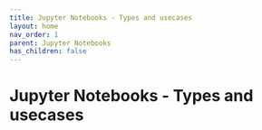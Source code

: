 ```yaml
---
title: Jupyter Notebooks - Types and usecases
layout: home
nav_order: 1
parent: Jupyter Notebooks
has_children: false
---
```


# Jupyter Notebooks - Types and usecases